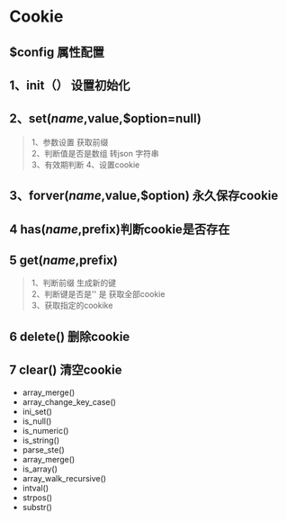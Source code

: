 # Cookie 
## $config 属性配置
 
 
## 1、init（）  设置初始化

## 2、set($name,$value,$option=null)
> 1、参数设置  获取前缀   
> 2、判断值是否是数组 转json 字符串    
> 3、有效期判断 
> 4、设置cookie

## 3、forver($name,$value,$option) 永久保存cookie 

## 4 has($name,$prefix)判断cookie是否存在 

## 5 get($name,$prefix) 
> 1、判断前缀 生成新的键  
> 2、判断键是否是''  是 获取全部cookie  
> 3、获取指定的cookike

## 6 delete() 删除cookie
## 7 clear() 清空cookie

- array_merge()
- array_change_key_case()
- ini_set()
- is_null()
- is_numeric()
- is_string()
- parse_ste()
- array_merge()
- is_array() 
- array_walk_recursive()
- intval()
- strpos()
- substr()

